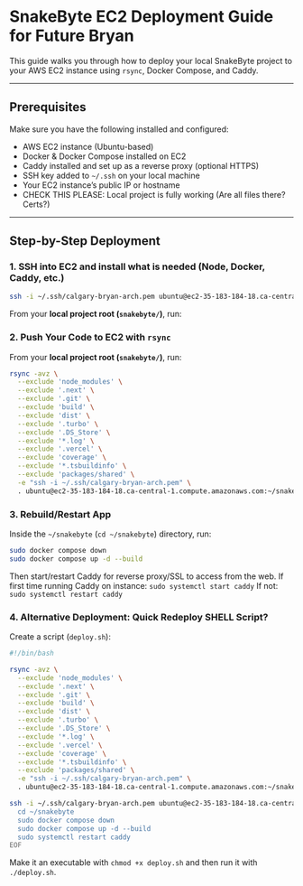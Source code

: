 # SnakeByte EC2 Deployment Guide for Future Bryan

This guide walks you through how to deploy your local SnakeByte project to your AWS EC2 instance using `rsync`, Docker Compose, and Caddy.

---

## Prerequisites

Make sure you have the following installed and configured:

- AWS EC2 instance (Ubuntu-based)
- Docker & Docker Compose installed on EC2
- Caddy installed and set up as a reverse proxy (optional HTTPS)
- SSH key added to `~/.ssh` on your local machine
- Your EC2 instance’s public IP or hostname
- CHECK THIS PLEASE: Local project is fully working (Are all files there? Certs?)

---

## Step-by-Step Deployment

### 1. SSH into EC2 and install what is needed (Node, Docker, Caddy, etc.)

```bash
ssh -i ~/.ssh/calgary-bryan-arch.pem ubuntu@ec2-35-183-184-18.ca-central-1.compute.amazonaws.com
```

From your **local project root (`snakebyte/`)**, run:

### 2. Push Your Code to EC2 with `rsync`

From your **local project root (`snakebyte/`)**, run:

```bash
rsync -avz \
  --exclude 'node_modules' \
  --exclude '.next' \
  --exclude '.git' \
  --exclude 'build' \
  --exclude 'dist' \
  --exclude '.turbo' \
  --exclude '.DS_Store' \
  --exclude '*.log' \
  --exclude '.vercel' \
  --exclude 'coverage' \
  --exclude '*.tsbuildinfo' \
  --exclude 'packages/shared' \
  -e "ssh -i ~/.ssh/calgary-bryan-arch.pem" \
  . ubuntu@ec2-35-183-184-18.ca-central-1.compute.amazonaws.com:~/snakebyte
```

### 3. Rebuild/Restart App

Inside the `~/snakebyte` (`cd ~/snakebyte`) directory, run: 

``` bash
sudo docker compose down
sudo docker compose up -d --build
```
Then start/restart Caddy for reverse proxy/SSL to access from the web.
If first time running Caddy on instance: ```sudo systemctl start caddy```
If not: ```sudo systemctl restart caddy```

### 4. Alternative Deployment: Quick Redeploy SHELL Script?
Create a script (```deploy.sh```): 
```bash
#!/bin/bash

rsync -avz \
  --exclude 'node_modules' \
  --exclude '.next' \
  --exclude '.git' \
  --exclude 'build' \
  --exclude 'dist' \
  --exclude '.turbo' \
  --exclude '.DS_Store' \
  --exclude '*.log' \
  --exclude '.vercel' \
  --exclude 'coverage' \
  --exclude '*.tsbuildinfo' \
  --exclude 'packages/shared' \
  -e "ssh -i ~/.ssh/calgary-bryan-arch.pem" \
  . ubuntu@ec2-35-183-184-18.ca-central-1.compute.amazonaws.com:~/snakebyte

ssh -i ~/.ssh/calgary-bryan-arch.pem ubuntu@ec2-35-183-184-18.ca-central-1.compute.amazonaws.com << 'EOF'
  cd ~/snakebyte
  sudo docker compose down
  sudo docker compose up -d --build
  sudo systemctl restart caddy
EOF
```
Make it an executable with ```chmod +x deploy.sh``` and then run it with ```./deploy.sh```. 
